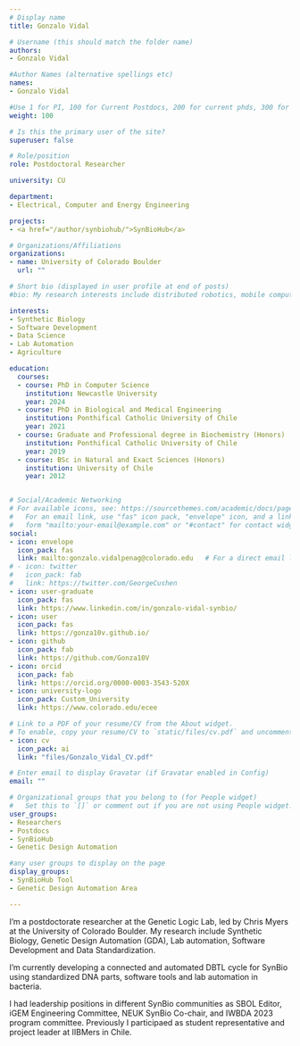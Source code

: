 ```yaml
---
# Display name
title: Gonzalo Vidal

# Username (this should match the folder name)
authors:
- Gonzalo Vidal

#Author Names (alternative spellings etc)
names:
- Gonzalo Vidal

#Use 1 for PI, 100 for Current Postdocs, 200 for current phds, 300 for current masters, 400 for current undergrads, 800 for alum postdocs, 810 for alum phds, 820 for alum masters, and 830 for alum undergrads, 900 for tools, 1000 for projects, 900 for tools, 1000 for projects
weight: 100

# Is this the primary user of the site?
superuser: false

# Role/position
role: Postdoctoral Researcher

university: CU

department:
- Electrical, Computer and Energy Engineering

projects:
- <a href="/author/synbiohub/">SynBioHub</a>

# Organizations/Affiliations
organizations:
- name: University of Colorado Boulder
  url: ""

# Short bio (displayed in user profile at end of posts)
#bio: My research interests include distributed robotics, mobile computing and programmable matter.

interests:
- Synthetic Biology
- Software Development
- Data Science
- Lab Automation
- Agriculture

education:
  courses:
  - course: PhD in Computer Science
    institution: Newcastle University
    year: 2024
  - course: PhD in Biological and Medical Engineering
    institution: Ponthifical Catholic University of Chile
    year: 2021
  - course: Graduate and Professional degree in Biochemistry (Honors)
    institution: Ponthifical Catholic University of Chile
    year: 2019
  - course: BSc in Natural and Exact Sciences (Honors)
    institution: University of Chile
    year: 2012


# Social/Academic Networking
# For available icons, see: https://sourcethemes.com/academic/docs/page-builder/#icons
#   For an email link, use "fas" icon pack, "envelope" icon, and a link in the
#   form "mailto:your-email@example.com" or "#contact" for contact widget.
social:
- icon: envelope
  icon_pack: fas
  link: mailto:gonzalo.vidalpenag@colorado.edu   # For a direct email link, use "mailto:test@example.org".
# - icon: twitter
#   icon_pack: fab
#   link: https://twitter.com/GeorgeCushen
- icon: user-graduate
  icon_pack: fas
  link: https://www.linkedin.com/in/gonzalo-vidal-synbio/
- icon: user
  icon_pack: fas
  link: https://gonza10v.github.io/
- icon: github
  icon_pack: fab
  link: https://github.com/Gonza10V
- icon: orcid
  icon_pack: fab
  link: https://orcid.org/0000-0003-3543-520X
- icon: university-logo
  icon_pack: Custom_University
  link: https://www.colorado.edu/ecee

# Link to a PDF of your resume/CV from the About widget.
# To enable, copy your resume/CV to `static/files/cv.pdf` and uncomment the lines below.
- icon: cv
  icon_pack: ai
  link: "files/Gonzalo_Vidal_CV.pdf"

# Enter email to display Gravatar (if Gravatar enabled in Config)
email: ""

# Organizational groups that you belong to (for People widget)
#   Set this to `[]` or comment out if you are not using People widget.
user_groups:
- Researchers
- Postdocs
- SynBioHub
- Genetic Design Automation

#any user groups to display on the page
display_groups:
- SynBioHub Tool
- Genetic Design Automation Area

---
```


I’m a postdoctorate researcher at the Genetic Logic Lab, led by Chris Myers at the University of Colorado Boulder. My research include Synthetic Biology, Genetic Design Automation (GDA), Lab automation, Software Development and Data Standardization.

I’m currently developing a connected and automated DBTL cycle for SynBio using standardized DNA parts, software tools and lab automation in bacteria.

I had leadership positions in different SynBio communities as SBOL Editor, iGEM Engineering Committee, NEUK SynBio Co-chair, and IWBDA 2023 program committee. Previously I participaed as student representative and project leader at IIBMers in Chile.
